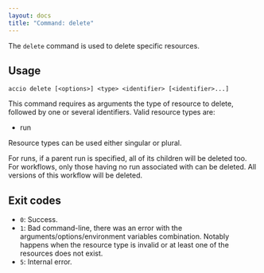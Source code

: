 ```yaml
---
layout: docs
title: "Command: delete"
---
```


The `delete` command is used to delete specific resources.

## Usage
```
accio delete [<options>] <type> <identifier> [<identifier>...]
```

This command requires as arguments the type of resource to delete, followed by one or several identifiers.
Valid resource types are:

  * run

Resource types can be used either singular or plural.

For runs, if a parent run is specified, all of its children will be deleted too.
For workflows, only those having no run associated with can be deleted.
All versions of this workflow will be deleted.

## Exit codes
* `0`: Success.
* `1`: Bad command-line, there was an error with the arguments/options/environment variables combination.
Notably happens when the resource type is invalid or at least one of the resources does not exist.
* `5`: Internal error.
